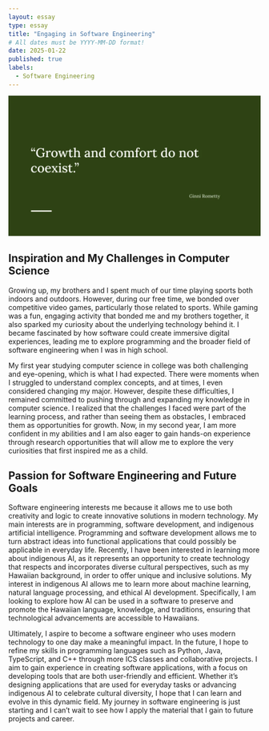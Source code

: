 ```yaml
---
layout: essay
type: essay
title: "Engaging in Software Engineering"
# All dates must be YYYY-MM-DD format!
date: 2025-01-22
published: true
labels:
  - Software Engineering
---
```


<img width="800" class="rounded d-block mx-auto" src="../img/quote.png">


## Inspiration and My Challenges in Computer Science
Growing up, my brothers and I spent much of our time playing sports both indoors and outdoors. However, during our free time, we bonded over competitive video games, particularly those related to sports. While gaming was a fun, engaging activity that bonded me and my brothers together, it also sparked my curiosity about the underlying technology behind it. I became fascinated by how software could create immersive digital experiences, leading me to explore programming and the broader field of software engineering when I was in high school. 

My first year studying computer science in college was both challenging and eye-opening, which is what I had expected. There were moments when I struggled to understand complex concepts, and at times, I even considered changing my major. However, despite these difficulties, I remained committed to pushing through and expanding my knowledge in computer science. I realized that the challenges I faced were part of the learning process, and rather than seeing them as obstacles, I embraced them as opportunities for growth. Now, in my second year, I am more confident in my abilities and I am also eager to gain hands-on experience through research opportunities that will allow me to explore the very curiosities that first inspired me as a child.

## Passion for Software Engineering and Future Goals
Software engineering interests me because it allows me to use both creativity and logic to create innovative solutions in modern technology. My main interests are in programming, software development, and indigenous artificial intelligence. Programming and software development allows me to turn abstract ideas into functional applications that could possibly be applicable in everyday life. Recently, I have been interested in learning more about indigenous AI, as it represents an opportunity to create technology that respects and incorporates diverse cultural perspectives, such as my Hawaiian background, in order to offer unique and inclusive solutions. My interest in indigenous AI allows me to learn more about machine learning, natural language processing, and ethical AI development. Specifically, I am looking to explore how AI can be used in a software to preserve and promote the Hawaiian language, knowledge, and traditions, ensuring that technological advancements are accessible to Hawaiians.

Ultimately, I aspire to become a software engineer who uses modern technology to one day make a meaningful impact. In the future, I hope to refine my skills in programming languages such as Python, Java, TypeScript, and C++ through more ICS classes and collaborative projects. I aim to gain experience in creating software applications, with a focus on developing tools that are both user-friendly and efficient. Whether it’s designing applications that are used for everyday tasks or advancing indigenous AI to celebrate cultural diversity, I hope that I can learn and evolve in this dynamic field. My journey in software engineering is just starting and I can’t wait to see how I apply the material that I gain to future projects and career. 

